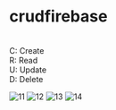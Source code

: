 # crudfirebase
<br>
C: Create
<br>
R: Read
<br>
U: Update
<br>
D: Delete


![11](https://github.com/WednesdaySP/CRUD/assets/122176467/55e428ed-50bf-4026-a6b8-940eff322c43)
![12](https://github.com/WednesdaySP/CRUD/assets/122176467/7cd8e8ff-7028-4ebf-b827-bc25a3a19fcd)
![13](https://github.com/WednesdaySP/CRUD/assets/122176467/645119f2-968a-4059-aad5-0e1f60b702f4)
![14](https://github.com/WednesdaySP/CRUD/assets/122176467/170e5328-5a3a-4742-a795-232a2e1d601c)
